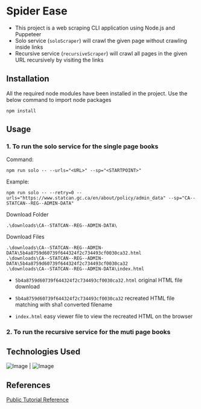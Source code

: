 # Spider Ease
- This project is a web scraping CLI application using Node.js and Puppeteer
- Solo service (`soloScraper`) will crawl the given page without crawling inside links
- Recursive service (`recursiveScraper`) will crawl all pages in the given URL recursively by visiting the links

## Installation
All the required node modules have been installed in the project. Use the below command to import node packages

```
npm install
```

## Usage

### 1. To run the solo service for the single page books

Command:
```
npm run solo -- --urls="<URL>" --sp="<STARTPOINT>"
```

Example:
```
npm run solo -- --retry=0 --urls="https://www.statcan.gc.ca/en/about/policy/admin_data" --sp="CA--STATCAN--REG--ADMIN-DATA"
```

Download Folder
```
.\downloads\CA--STATCAN--REG--ADMIN-DATA\
```

Download Files
```
.\downloads\CA--STATCAN--REG--ADMIN-DATA\5b4a8759d60739f644324f2c734493cf0030ca32.html
.\downloads\CA--STATCAN--REG--ADMIN-DATA\5b4a8759d60739f644324f2c734493cf0030ca32
.\downloads\CA--STATCAN--REG--ADMIN-DATA\index.html
```

- `5b4a8759d60739f644324f2c734493cf0030ca32.html` original HTML file download

- `5b4a8759d60739f644324f2c734493cf0030ca32` recreated HTML file matching with sha1 converted filename

- `index.html` easy viewer file to view the recreated HTML on the browser

### 2. To run the recursive service for the muti page books
<TBD>

## Technologies Used
![Image](https://user-images.githubusercontent.com/10379601/29446482-04f7036a-841f-11e7-9872-91d1fc2ea683.png)
|
![Image](https://upload.wikimedia.org/wikipedia/commons/d/d9/Node.js_logo.svg)

## References
[Public Tutorial Reference](https://www.digitalocean.com/community/tutorials/how-to-scrape-a-website-using-node-js-and-puppeteer)